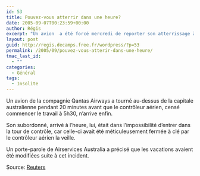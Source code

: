 ```yaml
---
id: 53
title: Pouvez-vous atterrir dans une heure?
date: 2005-09-07T00:23:59+00:00
author: Régis
excerpt: "Un avion  a été forcé mercredi de reporter son atterrissage à Canberra, le contrôleur aérien ne s'étant pas réveillé à temps pour être à l'heure à son travail."
layout: post
guid: http://regis.decamps.free.fr/wordpress/?p=53
permalink: /2005/09/pouvez-vous-atterir-dans-une-heure/
tmac_last_id:
  - ""
categories:
  - Général
tags:
  - Insolite
---
```

Un avion de la compagnie Qantas Airways a tourné au-dessus de la capitale australienne pendant 20 minutes avant que le contrôleur aérien, censé commencer le travail à 5h30, n’arrive enfin.

Son subordonné, arrivé à l’heure, lui, était dans l’impossibilité d’entrer dans la tour de contrôle, car celle-ci avait été méticuleusement fermée à clé par le contrôleur aérien la veille. 

Un porte-parole de Airservices Australia a précisé que les vacations avaient été modifiées suite à cet incident.

Source: [Reuters](http://today.reuters.fr/news/newsArticle.aspx?type=oddlyEnoughNews&storyID=2005-09-01T124814Z_01_TOU146053_RTRIDST_0_OFROE-AUSTRALIE-AVION-SOMMEIL-20050901.XML)
